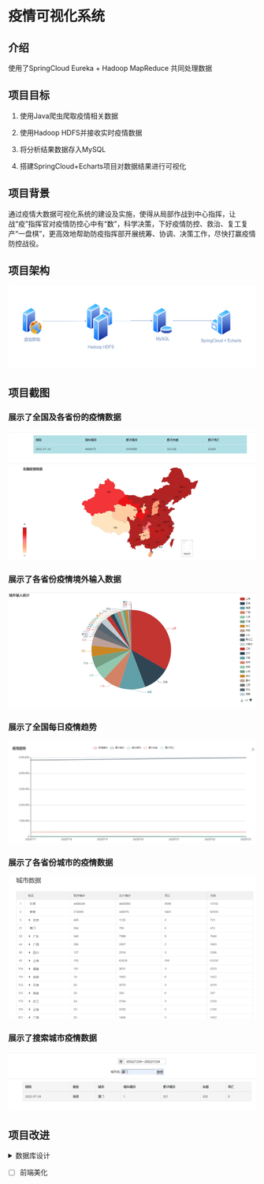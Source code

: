 # 疫情可视化系统
## 介绍

使用了SpringCloud Eureka + Hadoop MapReduce 共同处理数据

## 项目目标

1. 使用Java爬虫爬取疫情相关数据

2. 使用Hadoop HDFS并接收实时疫情数据

3. 将分析结果数据存入MySQL

4. 搭建SpringCloud+Echarts项目对数据结果进行可视化

## 项目背景

通过疫情大数据可视化系统的建设及实施，使得从局部作战到中心指挥，让战“疫”指挥官对疫情防控心中有“数”，科学决策，下好疫情防控、救治、复工复产“一盘棋”，更高效地帮助防疫指挥部开展统筹、协调、决策工作，尽快打赢疫情防控战役。

## 项目架构

![image-20220821105158012](https://github.com/moyutata/COVID-19/blob/main/_v_images/image-20220821105158012.png)

## 项目截图

### 展示了全国及各省份的疫情数据

![image-20220821105247335](https://github.com/moyutata/COVID-19/blob/main/_v_images/image-20220821105247335.png)

### 展示了各省份疫情境外输入数据

![image-20220821105429053](https://github.com/moyutata/COVID-19/blob/main/_v_images/image-20220821105429053.png)

### 展示了全国每日疫情趋势

![image-20220821105441290](https://github.com/moyutata/COVID-19/blob/main/_v_images/image-20220821105441290.png)

### 展示了各省份城市的疫情数据

![image-20220821105450383](https://github.com/moyutata/COVID-19/blob/main/_v_images/image-20220821105450383.png)

### 展示了搜索城市疫情数据

![image-20220821105505547](https://github.com/moyutata/COVID-19/blob/main/_v_images/image-20220821105505547.png)

## 项目改进

<details>
  <summary>数据库设计</summary>
  1. countryTrend 表无法忽略重复数据插入，可能为键/索引冲突 </p>
  2. 主键未使用 '表名_id'
</details>

- [ ] 前端美化
